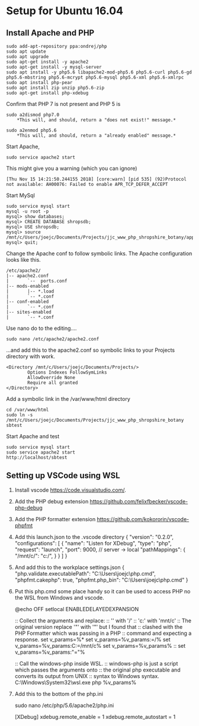 # Setup for Ubuntu 16.04

## Install Apache and PHP

	sudo add-apt-repository ppa:ondrej/php
	sudo apt update
	sudo apt upgrade
	sudo apt-get install -y apache2
	sudo apt-get install -y mysql-server
	sudo apt install -y php5.6 libapache2-mod-php5.6 php5.6-curl php5.6-gd php5.6-mbstring php5.6-mcrypt php5.6-mysql php5.6-xml php5.6-xmlrpc
	sudo apt install php-pear 
	sudo apt install zip unzip php5.6-zip
	sudo apt-get install php-xdebug

Confirm that PHP 7 is not present and PHP 5 is

	sudo a2dismod php7.0
		*This will, and should, return a "does not exist!" message.*

	sudo a2enmod php5.6
 		*This will, and should, return a "already enabled" message.*

Start Apache, 

	sudo service apache2 start
	
This might give you a warning (which you can ignore)

	[Thu Nov 15 14:21:50.244155 2018] [core:warn] [pid 535] (92)Protocol not available: AH00076: Failed to enable APR_TCP_DEFER_ACCEPT
	
Start MySql

	sudo service mysql start
	mysql -u root -p
	mysql> show databases;
	mysql> CREATE DATABASE shropsdb;
	mysql> USE shropsdb;
	mysql> source /mnt/c/Users/joejc/Documents/Projects/jjc_www_php_shropshire_botany/application/database/shropsdb.sql
	mysql> quit;
	
Change the Apache conf to follow symbolic links.  The Apache configuration looks like this.

	/etc/apache2/
	|-- apache2.conf
	|       `--  ports.conf
	|-- mods-enabled
	|       |-- *.load
	|       `-- *.conf
	|-- conf-enabled
	|       `-- *.conf
	|-- sites-enabled
	|       `-- *.conf


Use nano do to the editing….

	sudo nano /etc/apache2/apache2.conf

…and add this to the apache2.conf so symbolic links to your Projects directory with work.

	<Directory /mnt/c/Users/joejc/Documents/Projects/>
	        Options Indexes FollowSymLinks
	        AllowOverride None
	        Require all granted
	</Directory>


Add a symbolic link in the /var/www/html directory

	cd /var/www/html
	sudo ln -s /mnt/c/Users/joejc/Documents/Projects/jjc_www_php_shropshire_botany sbtest

Start Apache and test

	sudo service mysql start
	sudo service apache2 start
	http://localhost/sbtest


## Setting up VSCode using WSL

1.	Install vscode https://code.visualstudio.com/.
2.	Add the PHP debug extension https://github.com/felixfbecker/vscode-php-debug
3.	Add the PHP formatter extension https://github.com/kokororin/vscode-phpfmt 
4.	Add this launch.json to the .vscode directory
{
    "version": "0.2.0",
    "configurations": [
        {
            "name": "Listen for XDebug",
            "type": "php",
            "request": "launch",
            "port": 9000,
            // server -> local
            "pathMappings": {
                "/mnt/c/": "c:/",
            }
        }
    ]
}
5.	And add this to the workplace settings.json
 {
    "php.validate.executablePath": "C:\\Users\\joejc\\php.cmd",
    "phpfmt.cakephp": true,
    "phpfmt.php_bin": "C:\\Users\\joejc\\php.cmd"
}

6.	Put this php.cmd some place handy so it can be used to access PHP no the WSL from Windows and vscode.

	@echo OFF
	setlocal ENABLEDELAYEDEXPANSION
	
	:: Collect the arguments and replace:
	:: '\' with '/'
	:: 'c:' with 'mnt/c'
	:: The original version replace '"' with '\"' but I found that
	:: clashed with the PHP Formatter which was passing in a PHP 
	:: command and expecting a response.
	set v_params=%*
	set v_params=%v_params:\=/%
	set v_params=%v_params:C:=/mnt/c%
	set v_params=%v_params%
	:: set v_params=%v_params:"=\"%
	
	:: Call the windows-php inside WSL.
	:: windows-php is just a script which passes the arguments onto
	:: the original php executable and converts its output from UNIX
	:: syntax to Windows syntax.
	C:\Windows\System32\wsl.exe php %v_params%

7.	Add this to the bottom of the php.ini 

	sudo nano /etc/php/5.6/apache2/php.ini
	
	[XDebug]
	xdebug.remote_enable = 1
	xdebug.remote_autostart = 1

